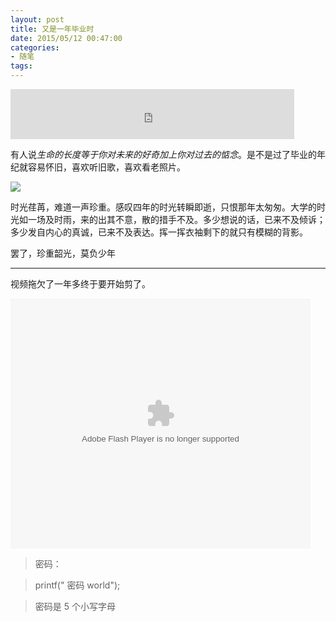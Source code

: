```yaml
---
layout: post
title: 又是一年毕业时
date: 2015/05/12 00:47:00
categories:
- 随笔
tags:
---
```


<iframe frameborder="no" border="0" marginwidth="0" marginheight="0" width=90% height=80 src="http://music.163.com/outchain/player?type=2&id=109734&auto=0&height=66"></iframe>

有人说*生命的长度等于你对未来的好奇加上你对过去的惦念*。是不是过了毕业的年纪就容易怀旧，喜欢听旧歌，喜欢看老照片。

![](http://pics.naaln.com/blog/2019-01-14-061122.jpg-basicBlog)

时光荏苒，难道一声珍重。感叹四年的时光转瞬即逝，只恨那年太匆匆。大学的时光如一场及时雨，来的出其不意，散的措手不及。多少想说的话，已来不及倾诉；多少发自内心的真诚，已来不及表达。挥一挥衣袖剩下的就只有模糊的背影。

罢了，珍重韶光，莫负少年

---

视频拖欠了一年多终于要开始剪了。

<embed src="http://player.youku.com/player.php/sid/XOTUzOTEzODU2/v.swf" allowFullScreen="true" quality="high" width="480" height="400" align="middle" allowScriptAccess="always" type="application/x-shockwave-flash"></embed>

> 密码：

> printf(" 密码 world");

> 密码是 5 个小写字母
